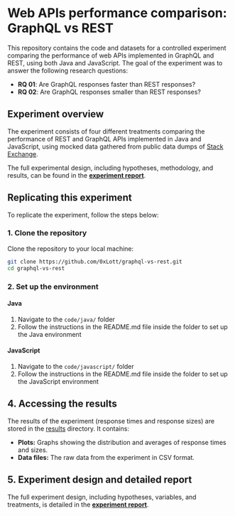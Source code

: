 # Web APIs performance comparison: GraphQL vs REST

This repository contains the code and datasets for a controlled experiment comparing the performance of web APIs implemented in GraphQL and REST, using both Java and JavaScript. The goal of the experiment was to answer the following research questions:

- **RQ 01**: Are GraphQL responses faster than REST responses?
- **RQ 02**: Are GraphQL responses smaller than REST responses?

## Experiment overview

The experiment consists of four different treatments comparing the performance of REST and GraphQL APIs implemented in Java and JavaScript, using mocked data gathered from public data dumps of [Stack Exchange](https://archive.org/download/stackexchange/).

The full experimental design, including hypotheses, methodology, and results, can be found in the [**experiment report**](docs/report.md).

## Replicating this experiment

To replicate the experiment, follow the steps below:

### 1. Clone the repository

Clone the repository to your local machine:

```bash
git clone https://github.com/0xLott/graphql-vs-rest.git
cd graphql-vs-rest
```

### 2. Set up the environment

#### Java

1. Navigate to the `code/java/` folder
2. Follow the instructions in the README.md file inside the folder to set up the Java environment

#### JavaScript

1.  Navigate to the `code/javascript/` folder
2.  Follow the instructions in the README.md file inside the folder to set up the JavaScript environment

## 4. Accessing the results

The results of the experiment (response times and response sizes) are stored in the [results](code/client/results) directory. It contains:

- **Plots:** Graphs showing the distribution and averages of response times and sizes.
- **Data files:** The raw data from the experiment in CSV format.

## 5. Experiment design and detailed report

The full experiment design, including hypotheses, variables, and treatments, is detailed in the [**experiment report**](docs/report.md).
